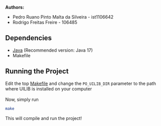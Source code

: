 **Authors:**
 - Pedro Ruano Pinto Malta da Silveira - ist1106642
 - Rodrigo Freitas Freire - 106485

## Dependencies
* [Java](openjdk.org/install) (Recommended version: Java 17)
* Makefile

## Running the Project
Edit the top [Makefile](Makefile) and change the `PO_UILIB_DIR` parameter to the path where UILIB is installed on your computer
<br></br>
Now, simply run
```bash
make
```
This will compile and run the project!

